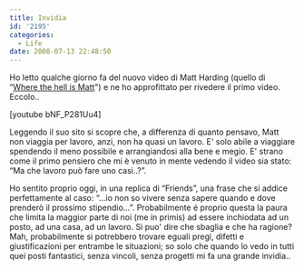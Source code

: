 ```yaml
---
title: Invidia
id: '2195'
categories:
  - Life
date: 2008-07-13 22:48:50
---
```


Ho letto qualche giorno fa del nuovo video di Matt Harding (quello di “[Where the hell is Matt](http://www.wherethehellismatt.com)") e ne ho approfittato per rivedere il primo video. Eccolo..

\[youtube bNF\_P281Uu4\]

Leggendo il suo sito si scopre che, a differenza di quanto pensavo, Matt non viaggia per lavoro, anzi, non ha quasi un lavoro. E' solo abile a viaggiare spendendo il meno possibile e arrangiandosi alla bene e megio. E' strano come il primo pensiero che mi è venuto in mente vedendo il video sia stato: “Ma che lavoro può fare uno casì..?”.

Ho sentito proprio oggi, in una replica di “Friends”, una frase che si addice perfettamente al caso: “…io non so vivere senza sapere quando e dove prenderò il prossimo stipendio…”. Probabilmente é proprio questa la paura che limita la maggior parte di noi (me in primis) ad essere inchiodata ad un posto, ad una casa, ad un lavoro. Si puo' dire che sbaglia e che ha ragione? Mah, probabilmente si potrebbero trovare eguali pregi, difetti e giustificazioni per entrambe le situazioni; so solo che quando lo vedo in tutti quei posti fantastici, senza vincoli, senza progetti mi fa una grande invidia..

